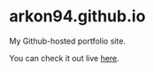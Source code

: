 arkon94.github.io
=================

My Github-hosted portfolio site.

You can check it out live [here](http://www.echeung.me).
